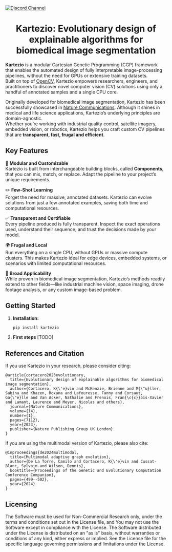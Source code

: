 [![Discord Channel](https://dcbadge.limes.pink/api/server/uwFwHyRxub)](https://discord.gg/KnJ4XWdQMK)

<h1 align="center">Kartezio: Evolutionary design of explainable algorithms for biomedical image segmentation</h1>


**Kartezio** is a modular Cartesian Genetic Programming (CGP) framework that enables the automated design of fully interpretable image-processing pipelines, without the need for GPUs or extensive training datasets.  
Built on top of [OpenCV](https://opencv.org/), Kartezio empowers researchers, engineers, and practitioners to discover novel computer vision (CV) solutions using only a handful of annotated samples and a single CPU core.

Originally developed for biomedical image segmentation, Kartezio has been successfully showcased in [Nature Communications](https://www.nature.com/articles/s41467-023-42664-x). Although it shines in medical and life science applications, Kartezio’s underlying principles are domain-agnostic.   
Whether you’re working with industrial quality control, satellite imagery, embedded vision, or robotics, Kartezio helps you craft custom CV pipelines that are **transparent, fast, frugal  and efficient**.

## Key Features

:nut_and_bolt:   **Modular and Customizable**  
   Kartezio is built from interchangeable building blocks, called **Components**, that you can mix, match, or replace. Adapt the pipeline to your project’s unique requirements.

:pencil2:   **Few-Shot Learning**  
   Forget the need for massive, annotated datasets. Kartezio can evolve solutions from just a few annotated examples, saving both time and computational resources.

:white_check_mark:   **Transparent and Certifiable**  
   Every pipeline produced is fully transparent. Inspect the exact operations used, understand their sequence, and trust the decisions made by your model.

:earth_africa:   **Frugal and Local**  
   Run everything on a single CPU, without GPUs or massive compute clusters. This makes Kartezio ideal for edge devices, embedded systems, or scenarios with limited computational resources.

:microscope:   **Broad Applicability**  
   While proven in biomedical image segmentation, Kartezio’s methods readily extend to other fields—like industrial machine vision, space imaging, drone footage analysis, or any custom image-based problem.

## Getting Started

1. **Installation:**
   ```bash
   pip install kartezio

2. **First steps**
[TODO]



## References and Citation
If you use Kartezio in your research, please consider citing:
```
@article{cortacero2023evolutionary,
  title={Evolutionary design of explainable algorithms for biomedical image segmentation},
  author={Cortacero, K{\'e}vin and McKenzie, Brienne and M{\"u}ller, Sabina and Khazen, Roxana and Lafouresse, Fanny and Corsaut, Ga{\"e}lle and Van Acker, Nathalie and Frenois, Fran{\c{c}}ois-Xavier and Lamant, Laurence and Meyer, Nicolas and others},
  journal={Nature Communications},
  volume={14},
  number={1},
  pages={7112},
  year={2023},
  publisher={Nature Publishing Group UK London}
}
```
If you are using the multimodal version of Kartezio, please also cite:
```
@inproceedings{de2024multimodal,
  title={Multimodal adaptive graph evolution},
  author={De La Torre, Camilo and Cortacero, K{\'e}vin and Cussat-Blanc, Sylvain and Wilson, Dennis},
  booktitle={Proceedings of the Genetic and Evolutionary Computation Conference Companion},
  pages={499--502},
  year={2024}
}
```


## Licensing
The Software must be used for Non-Commercial Research only, under the terms and conditions set out in the License file, and You may not use the Software except in compliance with the License.
The Software distributed under the License is distributed on an "as is" basis, without warranties or conditions of any kind, either express or implied.
See the License file for the specific language governing permissions and limitations under the License.
